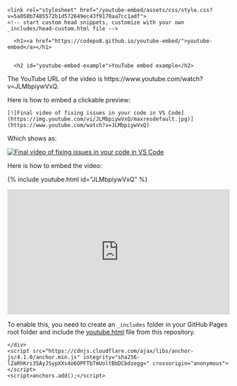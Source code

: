 <!DOCTYPE html>
<html lang="en-US">
  <head>
    <meta charset="UTF-8">
    <meta http-equiv="X-UA-Compatible" content="IE=edge">
    <meta name="viewport" content="width=device-width, initial-scale=1">

<!-- Begin Jekyll SEO tag v2.8.0 -->
<title>YouTube embed example | youtube-embed</title>
<meta name="generator" content="Jekyll v3.9.2" />
<meta property="og:title" content="YouTube embed example" />
<meta property="og:locale" content="en_US" />
<meta name="description" content="An example how to embed YouTube videos in your GitHub Pages" />
<meta property="og:description" content="An example how to embed YouTube videos in your GitHub Pages" />
<link rel="canonical" href="https://codepo8.github.io/youtube-embed/demo.html" />
<meta property="og:url" content="https://codepo8.github.io/youtube-embed/demo.html" />
<meta property="og:site_name" content="youtube-embed" />
<meta property="og:type" content="website" />
<meta name="twitter:card" content="summary" />
<meta property="twitter:title" content="YouTube embed example" />
<script type="application/ld+json">
{"@context":"https://schema.org","@type":"WebPage","description":"An example how to embed YouTube videos in your GitHub Pages","headline":"YouTube embed example","url":"https://codepo8.github.io/youtube-embed/demo.html"}</script>
<!-- End Jekyll SEO tag -->

    <link rel="stylesheet" href="/youtube-embed/assets/css/style.css?v=5a058b7485572b1d572649ec43f9170aa7cc1adf">
    <!-- start custom head snippets, customize with your own _includes/head-custom.html file -->

<!-- Setup Google Analytics -->



<!-- You can set your favicon here -->
<!-- link rel="shortcut icon" type="image/x-icon" href="/youtube-embed/favicon.ico" -->

<!-- end custom head snippets -->

  </head>
  <body>
    <div class="container-lg px-3 my-5 markdown-body">
      
      <h1><a href="https://codepo8.github.io/youtube-embed/">youtube-embed</a></h1>
      

      <h2 id="youtube-embed-example">YouTube embed example</h2>

<p>The YouTube URL of the video is https://www.youtube.com/watch?v=JLMbpiywVxQ.</p>

<p>Here is how to embed a clickable preview:</p>

<div class="language-markdown highlighter-rouge"><div class="highlight"><pre class="highlight"><code>[![Final video of fixing issues in your code in VS Code]
(https://img.youtube.com/vi/JLMbpiywVxQ/maxresdefault.jpg)]
(https://www.youtube.com/watch?v=JLMbpiywVxQ)
</code></pre></div></div>

<p>Which shows as:</p>

<p><a href="https://www.youtube.com/watch?v=JLMbpiywVxQ"><img src="https://img.youtube.com/vi/JLMbpiywVxQ/maxresdefault.jpg" alt="Final video of fixing issues in your code in VS Code" /></a></p>

<p>Here is how to embed the video:</p>

<p>{% include youtube.html id=”JLMbpiywVxQ” %}</p>

<div class="embed-container">
    <iframe width="640" height="390" src="https://www.youtube.com/embed/JLMbpiywVxQ" frameborder="0" allowfullscreen=""></iframe>
</div>
<style>
.embed-container {
  position: relative;
  padding-bottom: 56.25%;
  height: 0;
  overflow: hidden;
  max-width: 100%;
}
.embed-container iframe,
.embed-container object,
.embed-container embed {
  position: absolute;
  top: 0;
  left: 0;
  width: 100%;
  height: 100%;
}
</style>

<p>To enable this, you need to create an <code class="language-plaintext highlighter-rouge">_includes</code> folder in your GitHub Pages root folder and include the <a href="/youtube-embed/youtube.html">youtube.html</a> file from this repository.</p>


      
    </div>
    <script src="https://cdnjs.cloudflare.com/ajax/libs/anchor-js/4.1.0/anchor.min.js" integrity="sha256-lZaRhKri35AyJSypXXs4o6OPFTbTmUoltBbDCbdzegg=" crossorigin="anonymous"></script>
    <script>anchors.add();</script>
  </body>
</html>

